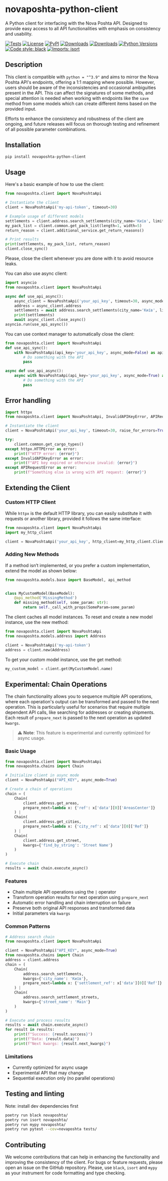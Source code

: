 # novaposhta-python-client

A Python client for interfacing with the Nova Poshta API. Designed to provide easy access to all API functionalities
with emphasis on consistency and usability.

[![Tests](https://github.com/semolex/novaposhta-python-client/actions/workflows/tests.yml/badge.svg)](https://github.com/semolex/novaposhta-python-client/actions/workflows/tests.yml)
[![License](https://img.shields.io/github/license/semolex/novaposhta-python-client)](https://github.com/semolex/novaposhta-python-client/blob/master/LICENSE.md)
[![PyPI](https://img.shields.io/pypi/v/novaposhta-python-client)](https://pypi.org/project/novaposhta-python-client/)
[![Downloads](https://pepy.tech/badge/novaposhta-python-client)](https://pepy.tech/project/novaposhta-python-client)
[![Downloads](https://pepy.tech/badge/novaposhta-python-client/month)](https://pepy.tech/project/novaposhta-python-client)
[![Python Versions](https://img.shields.io/pypi/pyversions/novaposhta-python-client.svg)](https://pypi.org/project/novaposhta-python-client/)
[![Code style: black](https://img.shields.io/badge/code%20style-black-000000.svg)](https://github.com/psf/black)
[![Imports: isort](https://img.shields.io/badge/%20imports-isort-%231674b1)](https://pycqa.github.io/isort/)

## Description

This client is compatible with `python = "^3.9"` and aims to mirror the Nova Poshta API's endpoints, offering a 1:1
mapping where possible. However, users should be aware of the inconsistencies and occasional ambiguities present in the
API. This can affect the signatures of some methods, and special attention is needed when working with endpoints like
the `save` method from some models which can create different items based on the provided input.

Efforts to enhance the consistency and robustness of the client are ongoing, and future releases will focus on thorough
testing and refinement of all possible parameter combinations.

## Installation

```bash
pip install novaposhta-python-client
```

## Usage

Here's a basic example of how to use the client:

```python
from novaposhta.client import NovaPoshtaApi

# Instantiate the client
client = NovaPoshtaApi('my-api-token', timeout=30)

# Example usage of different models
settlements = client.address.search_settlements(city_name='Київ', limit=5)
my_pack_list = client.common.get_pack_list(length=1, width=5)
return_reason = client.additional_service.get_return_reasons()

# Print results
print(settlements, my_pack_list, return_reason)
client.close_sync()
```
Please, close the client whenever you are done with it to avoid resource leaks.

You can also use async client:

```python
import asyncio
from novaposhta.client import NovaPoshtaApi

async def use_api_async():
    async_client = NovaPoshtaApi('your_api_key', timeout=30, async_mode=True, raise_for_errors=True)
    address = async_client.address
    settlements = await address.search_settlements(city_name='Київ', limit=5)
    print(settlements)
    await async_client.close_async()
asyncio.run(use_api_async())
```

You can use context manager to automatically close the client:

```python
from novaposhta.client import NovaPoshtaApi
def use_api_sync():
    with NovaPoshtaApi(api_key='your_api_key', async_mode=False) as api:
        # Do something with the API
        pass

async def use_api_async():
    async with NovaPoshtaApi(api_key='your_api_key', async_mode=True) as api:
        # Do something with the API
        pass
```

## Error handling

```python
import httpx
from novaposhta.client import NovaPoshtaApi, InvalidAPIKeyError, APIRequestError

# Instantiate the client
client = NovaPoshtaApi('your_api_key', timeout=30, raise_for_errors=True)

try:
    client.common.get_cargo_types()
except httpx.HTTPError as error:
    print(f"HTTP error: {error}")
except InvalidAPIKeyError as error:
    print(f"API key expired or otherwise invalid: {error}")
except APIRequestError as error:
    print(f"Something else is wrong with API request: {error}")
```

## Extending the Client

### Custom HTTP Client

While `httpx` is the default HTTP library, you can easily substitute it with requests or another library, provided it
follows the same interface:

```python
from novaposhta.client import NovaPoshtaApi
import my_http_client

client = NovaPoshtaApi('your_api_key', http_client=my_http_client.Client)
```

### Adding New Methods

If a method isn’t implemented, or you prefer a custom implementation, extend the model as shown below:

```python
from novaposhta.models.base import BaseModel, api_method


class MyCustomModel(BaseModel):
    @api_method('MissingMethod')
    def missing_method(self, some_param: str):
        return self._call_with_props(SomeParam=some_param)
```

The client caches all model instances. To reset and create a new model instance, use the new method:

```python
from novaposhta.client import NovaPoshtaApi
from novaposhta.models.address import Address

client = NovaPoshtaApi('my-api-token')
address = client.new(Address)
```

To get your custom model instance, use the get method:

```python
my_custom_model = client.get(MyCustomModel.name)
```

## Experimental: Chain Operations

The chain functionality allows you to sequence multiple API operations, where each operation's output can be transformed and passed to the next operation. This is particularly useful for scenarios that require multiple dependent API calls, like searching for addresses or creating shipments.
Each result of `prepare_next` is passed to the next operation as updated `kwargs`.
> ⚠️ **Note**: This feature is experimental and currently optimized for async usage.

### Basic Usage

```python
from novaposhta.client import NovaPoshtaApi
from novaposhta.chains import Chain 

# Initialize client in async mode
client = NovaPoshtaApi("API_KEY", async_mode=True)

# Create a chain of operations
chain = (
    Chain(
        client.address.get_areas,
        prepare_next=lambda x: {'ref': x['data'][0]['AreasCenter']}
    ) |
    Chain(
        client.address.get_cities,
        prepare_next=lambda x: {'city_ref': x['data'][0]['Ref']}
    ) |
    Chain(
        client.address.get_street,
        kwargs={'find_by_string': 'Street Name'}
    )
)

# Execute chain
results = await chain.execute_async()
```

### Features

- Chain multiple API operations using the `|` operator
- Transform operation results for next operation using `prepare_next`
- Automatic error handling and chain interruption on failure
- Preserve both original API responses and transformed data
- Initial parameters via `kwargs`

### Common Patterns

```python
# Address search chain
from novaposhta.client import NovaPoshtaApi

client = NovaPoshtaApi("API_KEY", async_mode=True)
from novaposhta.chains import Chain
address = client.address
chain = (
    Chain(
        address.search_settlements,
        kwargs={'city_name': 'Київ'},
        prepare_next=lambda x: {'settlement_ref': x['data'][0]['Ref']}
    ) |
    Chain(
        address.search_settlement_streets,
        kwargs={'street_name': 'Main'}
    )
)

# Execute and process results
results = await chain.execute_async()
for result in results:
    print(f"Success: {result.success}")
    print(f"Data: {result.data}")
    print(f"Next kwargs: {result.next_kwargs}")
```

### Limitations

- Currently optimized for async usage
- Experimental API that may change
- Sequential execution only (no parallel operations)



## Testing and linting
Note: install dev dependencies first
```bash
poetry run black novaposhta/
poetry run isort novaposhta/
poetry run mypy novaposhta/
poetry run pytest --cov=novaposhta tests/
```

## Contributing

We welcome contributions that can help in enhancing the functionality and improving the consistency of the client. For
bugs or feature requests, please open an issue on the GitHub repository.
Please, use `black`, `isort` and `mypy` as your instrument for code formatting and type checking.
